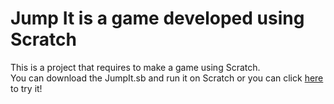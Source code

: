 # Jump It is a game developed using Scratch
This is a project that requires to make a game using Scratch. </br>
You can download the JumpIt.sb and run it on Scratch or you can click <a href="https://scratch.mit.edu/projects/673513545" target="blank"> here </a> to try it!
